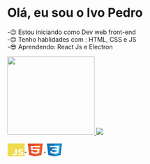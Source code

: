 # Olá, eu sou o Ivo Pedro

-😉 Estou iniciando como Dev web front-end <br>
-😊 Tenho hablidades com : HTML, CSS e JS <br>
-😎 Aprendendo: React Js e Electron <br>

<div align="left">
  <a href="https://github.com/IvoNild">
  <img height="180em" width="200px" src="https://github-readme-stats.vercel.app/api?username=IvoNild&show_icons=true&theme=github_dark&include_all_commits=true&count_private=true"/>
  <img height="180em" src="https://github-readme-stats.vercel.app/api/top-langs/?username=IvoNild&layout=compact&langs_count=7&theme=github_dark"/>
</div>

<div style="display: inline_block"><br>
  <img align="center" alt="Js" height="30" width="40" src="https://raw.githubusercontent.com/devicons/devicon/master/icons/javascript/javascript-plain.svg">
  <img align="center" alt="HTML" height="30" width="40" src="https://raw.githubusercontent.com/devicons/devicon/master/icons/html5/html5-original.svg">
  <img align="center" alt="CSS" height="30" width="40" src="https://raw.githubusercontent.com/devicons/devicon/master/icons/css3/css3-original.svg">
</div>
